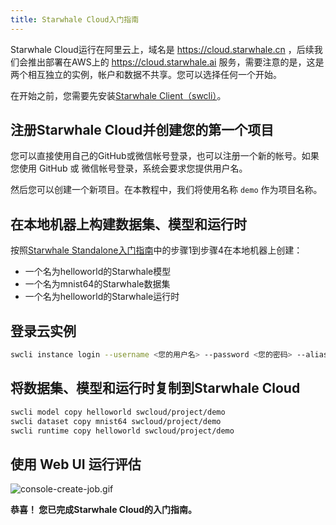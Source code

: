 ```yaml
---
title: Starwhale Cloud入门指南
---
```


Starwhale Cloud运行在阿里云上，域名是 <https://cloud.starwhale.cn> ，后续我们会推出部署在AWS上的 <https://cloud.starwhale.ai> 服务，需要注意的是，这是两个相互独立的实例，帐户和数据不共享。您可以选择任何一个开始。

在开始之前，您需要先安装[Starwhale Client（swcli）](../swcli)。

## 注册Starwhale Cloud并创建您的第一个项目

您可以直接使用自己的GitHub或微信帐号登录，也可以注册一个新的帐号。如果您使用 GitHub 或 微信帐号登录，系统会要求您提供用户名。

然后您可以创建一个新项目。在本教程中，我们将使用名称 `demo` 作为项目名称。

## 在本地机器上构建数据集、模型和运行时

按照[Starwhale Standalone入门指南](standalone)中的步骤1到步骤4在本地机器上创建：

- 一个名为helloworld的Starwhale模型
- 一个名为mnist64的Starwhale数据集
- 一个名为helloworld的Starwhale运行时

## 登录云实例

```bash
swcli instance login --username <您的用户名> --password <您的密码> --alias swcloud https://cloud.starwhale.cn
```

## 将数据集、模型和运行时复制到Starwhale Cloud

```bash
swcli model copy helloworld swcloud/project/demo
swcli dataset copy mnist64 swcloud/project/demo
swcli runtime copy helloworld swcloud/project/demo
```

## 使用 Web UI 运行评估

![console-create-job.gif](https://starwhale-examples.oss-cn-beijing.aliyuncs.com/docs/console-create-job.gif)

**恭喜！ 您已完成Starwhale Cloud的入门指南。**
